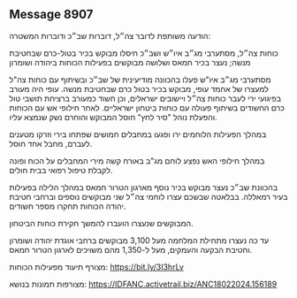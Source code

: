 ## Message 8907

הודעה משותפת לדובר צה״ל, דוברות שב״כ ודוברות המשטרה:

כוחות צה״ל, מסתערבי מג״ב איו״ש ושב״כ חיסלו מבוקש בכיר בטול-כרם שבחטיבת מנשה; נעצר בכיר חמאס ושלושה מבוקשים בפעילות הכוחות ביהודה ושומרון

מסתערבי מג״ב איו"ש פעלו בהכוונה מודיעינית של שב״כ ובשיתוף עם כוחות צה"ל למעצרו של אחמד עופי, מבוקש בכיר בטול כרם שבחטיבת מנשה. 
עופי היה מעורב בפיגועי ירי לעבר כוחות צה״ל ויישובים ישראלים, וכן חשוד כמעורב ברציחת תושבי טול כרם החשודים בשיתוף פעולה עם כוחות ביטחון ישראליים. 
לאחר חילופי אש עם הכוחות והפעלת נוהל "סיר לחץ" חוסל המבוקש והוחרם נשק שנמצא עליו. 

במהלך הפעילות הלוחמים ירו ופגעו במחבלים חמושים שפתחו בירי וזרקו מטענים לעברם, מחבל אחד חוסל.

במהלך חילופי האש נפצע לוחם מג"ב באורח קשה מירי המחבלים על הכוח ופונה לקבלת טיפול רפואי בבית חולים.

בהכוונת שב״כ נעצר מבוקש בכיר נוסף מארגון הטרור חמאס במהלך הלילה בפעילות בעיר רמאללה.
בבלאטה שבשכם עצרו לוחמי צה״ל שני מבוקשים נוספים וברחבי חטיבת יהודה הכוחות תחקרו מספר חשודים.

המבוקשים שנעצרו הועברו להמשך חקירת כוחות הביטחון. 

עד כה נעצרו מתחילת המלחמה מעל 3,100 מבוקשים ברחבי אוגדת יהודה ושומרון וחטיבת הבקעה והעמקים, מעל ל-1,350 מהם משויכים לארגון הטרור חמאס.

מצורף תיעוד מפעילות הכוחות: https://bit.ly/3I3hrLv

מצורפות תמונות בנושא: https://IDFANC.activetrail.biz/ANC18022024.156189

